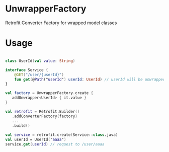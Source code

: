 # UnwrapperFactory
Retrofit Converter Factory for wrapped model classes

# Usage

```kotlin

class UserId(val value: String)

interface Service {
    @GET("/user/{userId}")
    fun get(@Path("userId") userId: UserId) // userId will be unwrapped!!
}

val factory = UnwrapperFactory.create {
   addUnwrapper<UserId> { it.value }
}

val retrofit = Retrofit.Builder()
   .addConverterFactory(factory)
   ...
   .build()
   
val service = retrofit.create(Service::class.java)
val userId = UserId("aaaa")
service.get(userId) // request to /user/aaaa

```
